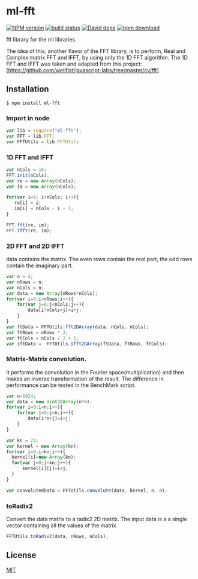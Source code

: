 # ml-fft

  [![NPM version][npm-image]][npm-url]
  [![build status][travis-image]][travis-url]
  [![David deps][david-image]][david-url]
  [![npm download][download-image]][download-url]

fft library for the ml libraries.

The idea of this, another flavor of the FFT library, is to perform, Real and Complex matrix FFT and IFFT, by using only the 1D FFT algorithm.
The 1D FFT and IFFT was taken and adapted from this project: [https://github.com/wellflat/javascript-labs/tree/master/cv/fft]

## Installation

`$ npm install ml-fft`

### Import in node

```js
var lib = require("ml-fft");
var FFT = lib.FFT;
var FFTUtils = lib.FFTUtils
```

### 1D FFT and IFFT

```js
var nCols = 16; 
FFT.init(nCols);
var re = new Array(nCols);
var im = new Array(nCols);

for(var i=0; i<nCols; i++){
   re[i] = i;
   im[i] = nCols - i - 1;
}

FFT.fft(re, im);
FFT.ifft(re, im);
```

### 2D FFT and 2D IFFT

data contains the matrix. The even rows contain the real part, the odd rows contain the imaginary part.


```js
var n = 4;
var nRows = n;
var nCols = n;
var data = new Array(nRows*nCols);
for(var i=0;i<nRows;i++){
    for(var j=0;j<nCols;j++){
        data[i*nCols+j]=i+j;
    }
}
var ftData = FFTUtils.fft2DArray(data, nCols, nCols);
var ftRows = nRows * 2;
var ftCols = nCols / 2 + 1;
var iftData =  FFTUtils.ifft2DArray(ftData, ftRows, ftCols);
```

### Matrix-Matrix convolution. 

It performs the convolution in the Fourier space(multiplication) and then makes an inverse transformation of the result. The difference in performance can be tested in the BenchMark script.

```js
var n=1024;
var data = new Uint32Array(n*n);
for(var i=0;i<n;i++){
    for(var j=0;j<n;j++){
        data[i*n+j]=i+j;
    }
}

var kn = 21;
var kernel = new Array(kn);
for(var i=0;i<kn;i++){
  kernel[i]=new Array(kn);
  for(var j=0;j<kn;j++){
      kernel[i][j]=i+j;
  }
}

var convolutedData = FFTUtils.convolute(data, kernel, n, n);
```
### toRadix2

Convert the data matrix to a radix2 2D matrix. The input data is a a single vector containing all the values of the matrix

```js
FFTUtils.toRadix2(data, nRows, nCols);
```

## License

  [MIT](./LICENSE)

[npm-image]: https://img.shields.io/npm/v/ml-fft.svg?style=flat-square
[npm-url]: https://npmjs.org/package/ml-fft
[travis-image]: https://img.shields.io/travis/mljs/fft/master.svg?style=flat-square
[travis-url]: https://travis-ci.org/mljs/fft
[david-image]: https://img.shields.io/david/mljs/fft.svg?style=flat-square
[david-url]: https://david-dm.org/mljs/fft
[download-image]: https://img.shields.io/npm/dm/ml-fft.svg?style=flat-square
[download-url]: https://npmjs.org/package/ml-fft
